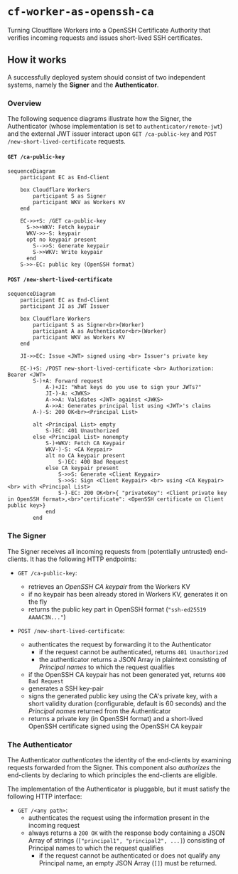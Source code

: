 # `cf-worker-as-openssh-ca`

Turning Cloudflare Workers into a OpenSSH Certificate Authority that verifies incoming requests and issues short-lived SSH certificates.

## How it works

A successfully deployed system should consist of two independent systems, namely the **Signer** and the **Authenticator**.

### Overview

The following sequence diagrams illustrate how the Signer, the Authenticator (whose implementation is set to `authenticator/remote-jwt`) and the external JWT issuer interact upon `GET /ca-public-key` and `POST /new-short-lived-certificate` requests.

#### `GET /ca-public-key`

```mermaid
sequenceDiagram
    participant EC as End-Client

    box Cloudflare Workers
        participant S as Signer
        participant WKV as Workers KV
    end

    EC->>+S: /GET ca-public-key
      S->>+WKV: Fetch keypair
      WKV->>-S: keypair
      opt no keypair present
        S-->>S: Generate keypair
        S->>WKV: Write keypair
      end
    S->>-EC: public key (OpenSSH format)
```

#### `POST /new-short-lived-certificate`

```mermaid
sequenceDiagram
    participant EC as End-Client
    participant JI as JWT Issuer

    box Cloudflare Workers
        participant S as Signer<br>(Worker)
        participant A as Authenticator<br>(Worker)
        participant WKV as Workers KV
    end

    JI->>EC: Issue <JWT> signed using <br> Issuer's private key

    EC-)+S: /POST new-short-lived-certificate <br> Authorization: Bearer <JWT>
        S-)+A: Forward request
            A-)+JI: "What keys do you use to sign your JWTs?"
            JI-)-A: <JWKS>
            A->>A: Validates <JWT> against <JWKS>
            A->>A: Generates principal list using <JWT>'s claims
        A-)-S: 200 OK<br><Principal List>

        alt <Principal List> empty
            S-)EC: 401 Unauthorized
        else <Principal List> nonempty
            S-)+WKV: Fetch CA Keypair
            WKV-)-S: <CA Keypair>
            alt no CA keypair present
                S-)EC: 400 Bad Request
            else CA keypair present
                S->>S: Generate <Client Keypair>
                S->>S: Sign <Client Keypair> <br> using <CA Keypair> <br> with <Principal List>
                S-)-EC: 200 OK<br>{ "privateKey": <Client private key in OpenSSH format>,<br>"certificate": <OpenSSH certificate on Client public key>}
            end
        end
```

### The Signer

The Signer receives all incoming requests from (potentially untrusted) end-clients. It has the following HTTP endpoints:

- `GET /ca-public-key`:

  - retrieves an _OpenSSH CA keypair_ from the Workers KV
  - if no keypair has been already stored in Workers KV, generates it on the fly
  - returns the public key part in OpenSSH format (`"ssh-ed25519 AAAAC3N..."`)

- `POST /new-short-lived-certificate`:

  - authenticates the request by forwarding it to the Authenticator
    - if the request cannot be authenticated, returns `401 Unauthorized`
    - the authenticator returns a JSON Array in plaintext consisting of _Principal names_ to which the request qualifies
  - if the OpenSSH CA keypair has not been generated yet, returns `400 Bad Request`
  - generates a SSH key-pair
  - signs the generated public key using the CA's private key, with a short validity duration (configurable, default is 60 seconds) and the _Principal names_ returned from the Authenticator
  - returns a private key (in OpenSSH format) and a short-lived OpenSSH certificate signed using the OpenSSH CA keypair

### The Authenticator

The Authenticator _authenticates_ the identity of the end-clients by examining requests forwarded from the Signer. This component also _authorizes_ the end-clients by declaring to which principles the end-clients are eligible.

The implementation of the Authenticator is pluggable, but it must satisfy the following HTTP interface:

- `GET /<any path>`:
  - authenticates the request using the information present in the incoming request
  - always returns a `200 OK` with the response body containing a JSON Array of strings (`["principal1", "principal2", ...]`) consisting of Principal names to which the request qualifies
    - if the request cannot be authenticated or does not qualify any Principal name, an empty JSON Array (`[]`) must be returned.

